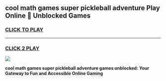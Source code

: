 
## cool math games super pickleball adventure Play Online 👋 Unblocked Games
<h3>
<a href="https://news.freeplayer.one?title=cool_math_games_super_pickleball_adventure&ref=17CMG">CLICK TO PLAY</a></h3>
<hr>

<h3>
<a href="https://news.freeplayer.one?title=cool_math_games_super_pickleball_adventure&ref=17CMG">CLICK 2 PLAY</a>
  
</h3>

<a href="https://news.freeplayer.one?title=cool_math_games_super_pickleball_adventure&ref=17CMG/"><img src="https://clearcache.store/games.png"></a>


**cool math games super pickleball adventure games unblocked: Your Gateway to Fun and Accessible Online Gaming**
